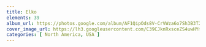 ```yaml
---
title: Elko
elements: 39
album_url: https://photos.google.com/album/AF1QipOds8V-CrVWza6o7Sh3B3T2ZATJy9bmMGtDJqHQ
cover_image_url: https://lh3.googleusercontent.com/C39CJknRxsceZS4uwHYmhBLbX64L1jVlbSg8R22utgqI6ESwtNb05MB7Id9vz2_6pm9Gr2Mdhb9lFEOYEA8xeLWHY4y5vORjeRRP6d0Rcs7diiMeWAdgV5oTC74Pzq4mROAhLVUvkAUFrvpcWLFb88vbUtHf0axOxYdH2uPZbCfQOgrv-UhWccQ2iueGxNsepozhC1khYBl4P2mC-M9lVkeXZctjDBFVeGEOO3nSaHeOdwiOF2lWmG460ZyVsvTIRcJXfOKIy4x6K4w4P0UkZQrMXHQrlBl-65dM4GrLfmzuJHcPkG4IgYFfhaDp_8-1_K6xStOv2BLP47bnBmjp0cIzjagEGR5rXZVn4llGYAYq6uEgbtXHR7PkHcFXwGY-KhcjVjjh2SAtW2vsffYQY1uCtrwgoIKzNYP5nMW0Dx5MR8IO7bRbwyJ8EE9z0mETUHUJ5pOramz_Z4PuvlpEz9AnByXWjKMfrHdrrOjVuJyQI4LJ2QCR3oy62LrUsc2XOywE2_HQ-OwTKJsXRYz_2mR5qIGTFE37dd5fWXksfGJFBAHX7CTAiI_hhLOVJ1W8ex6X5kLu2W4F1S714gJf3hsNL5u7-L0nBpzP1NM3R_efUklpVAvPTuJ1fsv5liYphyrZyRTWNSV1wuwxF2IfY-Twvg=s195-p-k-no
categories: [ North America, USA ]
---
```

